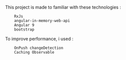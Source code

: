  This project is made to familiar with these technologies :
```
    RxJs
    angular-in-memory-web-api
    Angular 9
    bootstrap
```

To improve performance, i used :

```
    OnPush changeDetection
    Caching Observable
```

